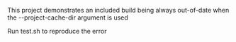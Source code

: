 This project demonstrates an included build being always out-of-date when the --project-cache-dir argument is used

Run test.sh to reproduce the error
